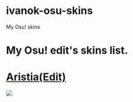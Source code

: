 # ivanok-osu-skins
My Osu! skins
# My Osu! edit's skins list. 

# [Aristia(Edit)](https://cdn.discordapp.com/attachments/787694519842766855/874604195523751996/Aristiaeditkapi.osk)
![](https://osu.ppy.sh/ss/16932757/2400)
